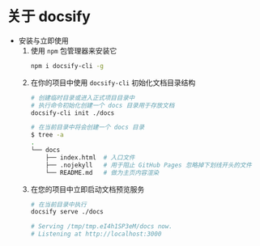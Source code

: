 # 关于 docsify 

- 安装与立即使用 
    1. 使用 `npm` 包管理器来安装它
        ```bash
        npm i docsify-cli -g
        ```
    2. 在你的项目中使用 `docsify-cli` 初始化文档目录结构
        ```bash
        # 创建临时目录或进入正式项目目录中
        # 执行命令初始化创建一个 docs 目录用于存放文档
        docsify-cli init ./docs

        # 在当前目录中将会创建一个 docs 目录
        $ tree -a
        .
        └── docs
            ├── index.html  # 入口文件
            ├── .nojekyll   # 用于阻止 GitHub Pages 忽略掉下划线开头的文件
            └── README.md   # 做为主页内容渲染
        ```
    3. 在您的项目中立即启动文档预览服务
        ```bash
        # 在当前目录中执行
        docsify serve ./docs

        # Serving /tmp/tmp.eI4h1SP3eM/docs now.
        # Listening at http://localhost:3000
        ```